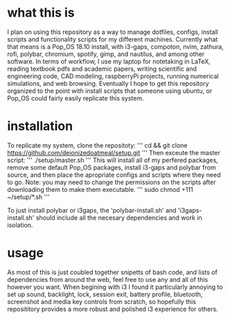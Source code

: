 # what this is
I plan on using this repository as a way to manage dotfiles, configs, install scripts and functionality scripts for my different machines. Currently what that means is a Pop_OS 18.10 install, with i3-gaps, compoton, nvim, zathura, rofi, polybar, chromium, spotify, gimp, and nautilus, and among other software. In terms of workflow, I use my laptop for notetaking in LaTeX, reading textbook pdfs and academic papers, writing scientific and engineering code, CAD modeling, raspberryPi projects, running numerical simulations, and web browsing. Eventually I hope to get this repository organized to the point with install scripts that someone using ubuntu, or Pop_OS could fairly easily replicate this system.

# installation
To replicate my system, clone the repositoty:
''' cd && git clone https://github.com/deionizedoatmeal/setup.git '''
Then exceute the master script:
''' ./setup/master.sh '''
This will install all of my perfered packages, remove some default Pop_OS packages, install i3-gaps and polybar from source, and then place the apropriate configs and scripts where they need to go. 
Note: you may need to change the permissions on the scripts after downloading them to make them executable.
''' sudo chmod +111 ~/setup/*.sh '''

To just install polybar or i3gaps, the 'polybar-install.sh' and 'i3gaps-install.sh' should include all the necesary dependencies and work in isolation. 

# usage
As most of this is just coubled together snipetts of bash code, and lists of dependencies from around the web, feel free to use any and all of this however you want. When begining with i3 I found it particularly annoying to set up sound, backlight, lock, session exit, battery profile, bluetooth, screenshot and media key controls from scratch, so hopefully this reposititory provides a more robust and polished i3 experience for others. 
